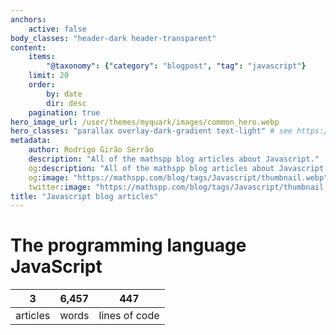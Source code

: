 ```yaml
---
anchors:
    active: false
body_classes: "header-dark header-transparent"
content:
    items:
        "@taxonomy": {"category": "blogpost", "tag": "javascript"}
    limit: 20
    order:
        by: date
        dir: desc
    pagination: true
hero_image_url: /user/themes/myquark/images/common_hero.webp
hero_classes: "parallax overlay-dark-gradient text-light" # see https://demo.getgrav.org/blog-skeleton/blog/hero-classes
metadata:
    author: Rodrigo Girão Serrão
    description: "All of the mathspp blog articles about Javascript."
    og:description: "All of the mathspp blog articles about Javascript."
    og:image: "https://mathspp.com/blog/tags/Javascript/thumbnail.webp"
    twitter:image: "https://mathspp.com/blog/tags/Javascript/thumbnail.webp"
title: "Javascript blog articles"
---
```



# The programming language JavaScript


<table class="stats-table">
    <thead>
        <tr>
            <th style="text-align: center;">3</th>
            <th style="text-align: center;">6,457</th>
            <th style="text-align: center;">447</th>
        </tr>
    </thead>
    <tbody>
        <tr>
            <td style="text-align: center;">articles</td>
            <td style="text-align: center;">words</td>
            <td style="text-align: center;">lines of code</td>
        </tr>
    </tbody>
</table>